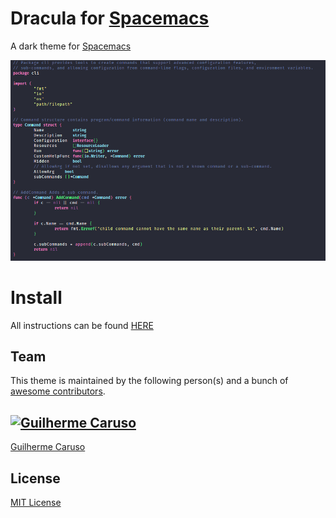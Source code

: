 # Dracula for [Spacemacs](https://www.spacemacs.org/)
A dark theme for [Spacemacs](https://www.spacemacs.org/)


![exampleImage](./assets/example.png)

# Install 

All instructions can be found [HERE](./install.md)

## Team

This theme is maintained by the following person(s) and a bunch of [awesome contributors](https://github.com/GuilhermeCaruso/dracula-spacemacs/graphs/contributors).

[![Guilherme Caruso](https://avatars0.githubusercontent.com/u/30197446?v=3&s=70)](https://github.com/GuilhermeCaruso) 
--- 
[Guilherme Caruso](https://github.com/GuilhermeCaruso) 

## License

[MIT License](./LICENSE)